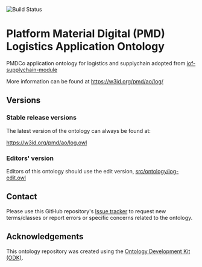 
![Build Status](https://github.com/materialdigital/logistics-application-ontology/actions/workflows/qc.yml/badge.svg)
# Platform Material Digital (PMD) Logistics Application Ontology 

PMDCo application ontology for logistics and supplychain adopted from [iof-supplychain-module](https://spec.industrialontologies.org/ontology/supplychain/Metadatasupplychain/supplychainModule) 

More information can be found at https://w3id.org/pmd/ao/log/

## Versions

### Stable release versions

The latest version of the ontology can always be found at:

https://w3id.org/pmd/ao/log.owl


### Editors' version

Editors of this ontology should use the edit version, [src/ontology/log-edit.owl](src/ontology/log-edit.owl)

## Contact

Please use this GitHub repository's [Issue tracker](https://github.com/materialdigital/logistics-application-ontology/issues) to request new terms/classes or report errors or specific concerns related to the ontology.

## Acknowledgements

This ontology repository was created using the [Ontology Development Kit (ODK)](https://github.com/INCATools/ontology-development-kit).
